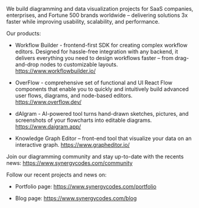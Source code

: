 We build diagramming and data visualization projects for SaaS companies, enterprises, and Fortune 500 brands worldwide – delivering solutions 3x faster while improving usability, scalability, and performance.

Our products:

* Workflow Builder - frontend-first SDK for creating complex workflow editors. Designed for hassle-free integration with any backend, it delivers everything you need to design workflows faster – from drag-and-drop nodes to customizable layouts. https://www.workflowbuilder.io/

* OverFlow - comprehensive set of functional and UI React Flow components that enable you to quickly and intuitively build advanced user flows, diagrams, and node-based editors. https://www.overflow.dev/

* dAIgram - AI-powered tool turns hand-drawn sketches, pictures, and screenshots of your flowcharts into editable diagrams. https://www.daigram.app/ 

* Knowledge Graph Editor – front-end tool that visualize your data on an interactive graph. https://www.grapheditor.io/

Join our diagramming community and stay up-to-date with the recents news: https://www.synergycodes.com/community

Follow our recent projects and news on:  

- Portfolio page: https://www.synergycodes.com/portfolio

- Blog page: https://www.synergycodes.com/blog

